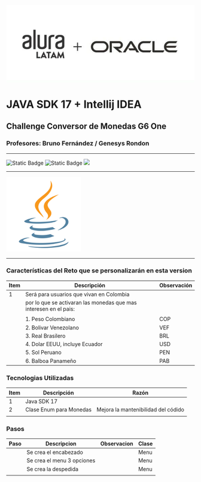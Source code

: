 
![img.png](assets/img.png)
# JAVA SDK 17 + Intellij IDEA
## Challenge Conversor de Monedas G6 One
### Profesores: Bruno Fernández / Genesys Rondon

<hr>

![Static Badge](https://img.shields.io/badge/Lenguaje-Java%2017-blue)  ![Static Badge](https://img.shields.io/badge/Versi%C3%B3n-Beta-Yellow)  <label><img src="https://img.shields.io/badge/Estatus-En%20Desarrollo-green"></label>
<hr>
    <img src="assets/4373217_java_logo_logos_icon.png" alt="Logo Java" width="200px">
<hr>

### Características del Reto que se personalizarán en esta version

| Item | Descripción                                                       | Observación |
|------|-------------------------------------------------------------------|-------------|
| 1    | Será para usuarios que vivan en Colombia                          |             |
|      | por lo que se activaran las monedas que mas interesen en el pais: |             |
|      |                                                                   |             |
|      | 1. Peso Colombiano                                                | COP         |
|      | 2. Bolivar Venezolano                                             | VEF         |
|      | 3. Real Brasilero                                                 | BRL         |
|      | 4. Dolar EEUU, incluye Ecuador                                    | USD         |
|      | 5. Sol Peruano                                                    | PEN         |
|      | 6. Balboa Panameño                                                | PAB         |

### Tecnologias Utilizadas

| Item | Descripción             | Razón                               |
|------|-------------------------|-------------------------------------|
| 1    | Java SDK 17             |                                     |
| 2    | Clase Enum para Monedas | Mejora la mantenibilidad del códido |
|      |                         |                                     |


### Pasos 

| Paso | Descripcion                | Observacion | Clase |
|------|----------------------------|-------------|-------|
|      | Se crea el encabezado      |             | Menu  |
|      | Se crea el menu 3 opciones |             | Menu  |
|      | Se crea la despedida       |             | Menu  |
|      |                            |             |       |
